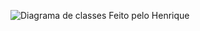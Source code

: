![Diagrama de classes](https://github.com/HenriqueHuang/PPADS/assets/99227897/2ebf28ea-d721-4aec-b2d5-80a1e34253fe)
Feito pelo Henrique
